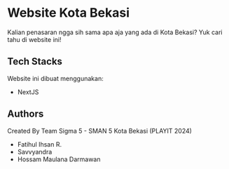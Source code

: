 # Website Kota Bekasi

Kalian penasaran ngga sih sama apa aja yang ada di Kota Bekasi? Yuk cari tahu di website ini!

## Tech Stacks

Website ini dibuat menggunakan:

- NextJS

## Authors

Created By Team Sigma 5 - SMAN 5 Kota Bekasi (PLAYIT 2024)

- Fatihul Ihsan R.
- Savvyandra
- Hossam Maulana Darmawan

